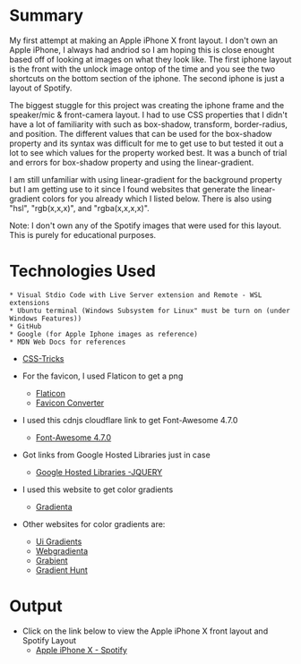 # Summary
My first attempt at making an Apple iPhone X front layout. I don't own an Apple iPhone, I always had andriod so I am hoping this is close enought based off of looking at images on what they look like. The first iphone layout is the front with the unlock image ontop of the time and you see the two shortcuts on the bottom section of the iphone. The second iphone is just a layout of Spotify.

The biggest stuggle for this project was creating the iphone frame and the speaker/mic & front-camera layout. I had to use CSS properties that I didn't have a lot of familiarity with such as box-shadow, transform, border-radius, and position. The different values that can be used for the box-shadow property and its syntax was difficult for me to get use to but tested it out a lot to see which values for the property worked best. It was a bunch of trial and errors for box-shadow property and using the linear-gradient.

I am still unfamiliar with using linear-gradient for the background property but I am getting use to it since I found websites that generate the linear-gradient colors for you already which I listed below. There is also using "hsl", "rgb(x,x,x)", and "rgba(x,x,x,x)".

Note: I don't own any of the Spotify images that were used for this layout. This is purely for educational purposes.

# Technologies Used
    * Visual Stdio Code with Live Server extension and Remote - WSL extensions
    * Ubuntu terminal (Windows Subsystem for Linux" must be turn on (under Windows Features))
    * GitHub
    * Google (for Apple Iphone images as reference)
    * MDN Web Docs for references
* [CSS-Tricks](https://css-tricks.com/)

* For the favicon, I used Flaticon to get a png
    * [Flaticon](https://www.flaticon.com/)
    * [Favicon Converter](https://favicon.io/favicon-converter/)


* I used this cdnjs cloudflare link to get Font-Awesome 4.7.0
    * [Font-Awesome 4.7.0](https://cdnjs.com/libraries/font-awesome/4.7.0)

* Got links from Google Hosted Libraries just in case
    * [Google Hosted Libraries -JQUERY](https://developers.google.com/speed/libraries#jquery)

* I used this website to get color gradients
    * [Gradienta](https://gradienta.io/)

* Other websites for color gradients are:
    * [Ui Gradients](https://uigradients.com/)
    * [Webgradienta](https://webgradients.com/)
    * [Grabient](https://www.grabient.com/)
    * [Gradient Hunt](https://gradienthunt.com/)


# Output

* Click on the link below to view the Apple iPhone X front layout and Spotify Layout
    * [Apple iPhone X - Spotify](https://jennym0715.github.io/iPhoneX_Spotify.github.io/)
